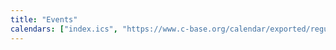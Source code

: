 ```yaml
---
title: "Events"
calendars: ["index.ics", "https://www.c-base.org/calendar/exported/regulars.ics"]
---
```

